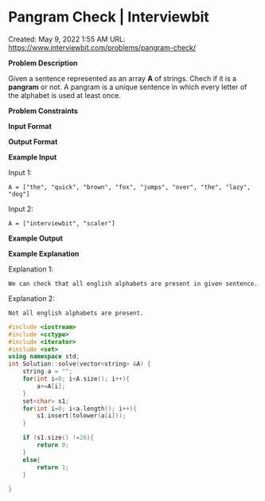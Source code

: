 # Pangram Check | Interviewbit

Created: May 9, 2022 1:55 AM
URL: https://www.interviewbit.com/problems/pangram-check/

**Problem Description**

Given a sentence represented as an array **A** of strings.
Chech if it is a **pangram** or not.
A pangram is a unique sentence in which every letter of the alphabet is used at least once.

**Problem Constraints**

**Input Format**

**Output Format**

**Example Input**

Input 1:

```
A = ["the", "quick", "brown", "fox", "jumps", "over", "the", "lazy", "dog"]

```

Input 2:

```
A = ["interviewbit", "scaler"]

```

**Example Output**

**Example Explanation**

Explanation 1:

```
We can check that all english alphabets are present in given sentence.

```

Explanation 2:

```
Not all english alphabets are present.

```

```cpp
#include <iostream>
#include <cctype>
#include <iterator>
#include <set>
using namespace std;
int Solution::solve(vector<string> &A) {
    string a = "";
    for(int i=0; i<A.size(); i++){
        a+=A[i];
    }
    set<char> s1;
    for(int i=0; i<a.length(); i++){
        s1.insert(tolower(a[i]));
    }

    if (s1.size() !=26){
        return 0;
    }
    else{
        return 1;
    }
    
}
```